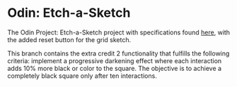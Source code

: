 # Odin: Etch-a-Sketch

The Odin Project: Etch-a-Sketch project with specifications found [here](https://www.theodinproject.com/lessons/foundations-etch-a-sketch), with the added reset button for the grid sketch.

This branch contains the extra credit 2 functionality that fulfills the following criteria: implement a progressive darkening effect where each interaction adds 10% more black or color to the square. The objective is to achieve a completely black square only after ten interactions.
